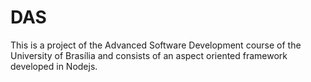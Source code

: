 # DAS
This is a project of the Advanced Software Development course of the University of Brasília and consists of an aspect oriented framework developed in Nodejs.
